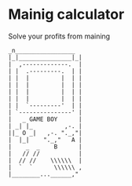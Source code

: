 # Mainig calculator
Solve your profits from maining

    _n_________________
    |_|_______________|_|
    |  ,-------------.  |
    | |  .---------.  | |
    | |  |         |  | |
    | |  |         |  | |
    | |  |         |  | |
    | |  |         |  | |
    | |  `---------'  | |
    | `---------------' |
    |   _ GAME BOY      |
    | _| |_         ,-. |
    ||_ O _|   ,-. "._,"|
    |  |_|    "._,"   A |
    |    _  _    B      | 
    |   // //           |
    |  // //    \\\\\\  |
    |  `  `      \\\\\\ ,
    |________...______,"
